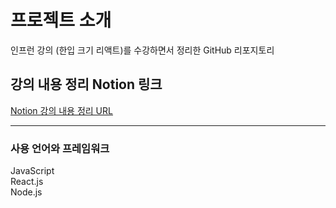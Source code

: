 # 프로젝트 소개

인프런 강의 (한입 크기 리액트)를 수강하면서 정리한 GitHub 리포지토리

## 강의 내용 정리 Notion 링크

[Notion 강의 내용 정리 URL](https://www.notion.so/268217c0599a80dfacf3c68f832ba323?source=copy_link)

---

### 사용 언어와 프레임워크

JavaScript  
React.js  
Node.js
